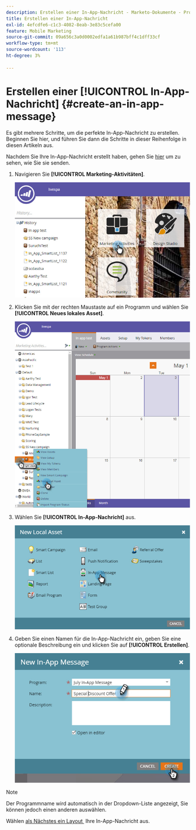 ```yaml
---
description: Erstellen einer In-App-Nachricht - Marketo-Dokumente - Produktdokumentation
title: Erstellen einer In-App-Nachricht
exl-id: 4efcdfe6-c1c3-4082-8eab-3e83c5cefa00
feature: Mobile Marketing
source-git-commit: 09a656c3a0d0002edfa1a61b987bff4c1dff33cf
workflow-type: tm+mt
source-wordcount: '113'
ht-degree: 3%

---
```


# Erstellen einer [!UICONTROL In-App-Nachricht] {#create-an-in-app-message}

Es gibt mehrere Schritte, um die perfekte In-App-Nachricht zu erstellen. Beginnen Sie hier, und führen Sie dann die Schritte in dieser Reihenfolge in diesen Artikeln aus.

Nachdem Sie Ihre In-App-Nachricht erstellt haben, gehen Sie [hier](/help/marketo/product-docs/mobile-marketing/in-app-messages/sending-your-in-app-message/send-your-in-app-message.md) um zu sehen, wie Sie sie senden.

1. Navigieren Sie **[!UICONTROL Marketing-Aktivitäten]**.

   ![Bild eins](/help/marketo/product-docs/mobile-marketing/in-app-messages/creating-in-app-messages/assets/create-an-in-app-message-1.png)

1. Klicken Sie mit der rechten Maustaste auf ein Programm und wählen Sie **[!UICONTROL Neues lokales Asset]**.

   ![Bild zwei](/help/marketo/product-docs/mobile-marketing/in-app-messages/creating-in-app-messages/assets/create-an-in-app-message-2.png)

1. Wählen Sie **[!UICONTROL In-App-Nachricht]** aus.

   ![Bild 3](/help/marketo/product-docs/mobile-marketing/in-app-messages/creating-in-app-messages/assets/create-an-in-app-message-3.png)

1. Geben Sie einen Namen für die In-App-Nachricht ein, geben Sie eine optionale Beschreibung ein und klicken Sie auf **[!UICONTROL Erstellen]**.

   ![Bild vier](/help/marketo/product-docs/mobile-marketing/in-app-messages/creating-in-app-messages/assets/create-an-in-app-message-4.png)

>[!NOTE]
>
>Der Programmname wird automatisch in der Dropdown-Liste angezeigt, Sie können jedoch einen anderen auswählen.

Wählen [&#x200B; als Nächstes ein Layout &#x200B;](/help/marketo/product-docs/mobile-marketing/in-app-messages/creating-in-app-messages/choose-a-layout-for-your-in-app-message.md) Ihre In-App-Nachricht aus.
